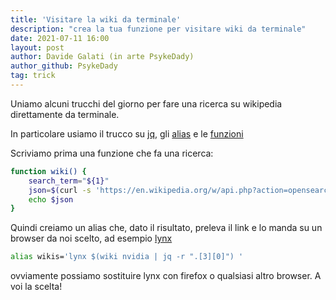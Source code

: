 ```yaml
---
title: 'Visitare la wiki da terminale'
description: "crea la tua funzione per visitare wiki da terminale"
date: 2021-07-11 16:00
layout: post
author: Davide Galati (in arte PsykeDady)
author_github: PsykeDady
tag: trick
---
```


Uniamo alcuni trucchi del giorno per fare una ricerca su wikipedia direttamente da terminale.
 
In particolare usiamo il trucco su [jq](https://feed.linuxpeople.org/posts/usare-jq-json/), gli [alias](https://t.me/linuxpeople_feed/493) e le [funzioni](https://t.me/linuxpeople_feed/1014) 

Scriviamo prima una funzione che fa una ricerca: 
```bash
function wiki() {                                               
    search_term="${1}"
    json=$(curl -s 'https://en.wikipedia.org/w/api.php?action=opensearch&format=json&search='$search_term'&namespace=0&limit=1')
    echo $json
}
```

Quindi creiamo un alias che, dato il risultato, preleva il link e lo manda su un browser da noi scelto, ad esempio [lynx](https://feed.linuxpeople.org/posts/nagivare-con-lynx/) 

```bash
alias wikis='lynx $(wiki nvidia | jq -r ".[3][0]") '
```

ovviamente possiamo sostituire lynx con firefox o qualsiasi altro browser. A voi la scelta! 

